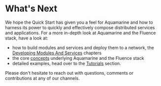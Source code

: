 # What's Next

We hope the Quick Start has given you a feel for Aquamarine and how to harness its power to quickly and effectively compose distributed services and applications. For a more in-depth look at Aquamarine and the Fluence stack, have a look at:

* how to build modules and services and deploy them to a network, the [Developing Modules And Services](quick_start_summary.md) chapters
* the core [concepts](../knowledge_knowledge/knowledge_concepts.md) underlying Aquamarine and the Fluence stack
* detailed examples, head over to the [Tutorials](quick_start_summary.md) section.

Please don't hesitate to reach out with questions, comments or contributions at any of our channels.

